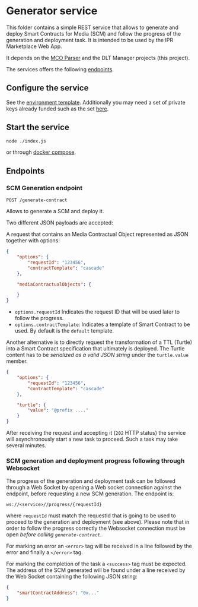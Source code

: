 # Generator service

This folder contains a simple REST service that allows to generate and deploy Smart Contracts for Media (SCM) and follow the progress of the generation and deployment task. It is intended to be used by the IPR Marketplace Web App.

It depends on the [MCO Parser](https://github.com/iotaledger/MPEG-21-Part-23-MCO-Parser) and the DLT Manager projects (this project).

The services offers the following [endpoints](#endpoints).

## Configure the service

See the [environment template](config.env.template). Additionally you may need a set of private keys already funded such as the set [here](https://github.com/iotaledger/ebsi-stardust-components/blob/master/demos/ipr-use-case/european-ghosts/secrets/private-keys.json).

## Start the service

```sh
node ./index.js
```

or through [docker compose](./docker-compose.yaml).

## Endpoints

### SCM Generation endpoint

`POST /generate-contract`

Allows to generate a SCM and deploy it.

Two different JSON payloads are accepted:

A request that contains an Media Contractual Object represented as JSON together with options:

```json
{
    "options": {
        "requestId": "123456",
        "contractTemplate": "cascade"
    },

    "mediaContractualObjects": {

    }
}
```

* `options.requestId` Indicates the request ID that will be used later to follow the progress. 
* `options.contractTemplate`: Indicates a template of Smart Contract to be used. By default is the `default` template.

Another alternative is to directly request the transformation of a TTL (Turtle) into a Smart Contract specification that ultimately is deployed. The Turtle content has to be *serialized as a valid JSON string* under the `turtle.value` member.

```json
{
    "options": {
        "requestId": "123456",
        "contractTemplate": "cascade"
    },

    "turtle": {
        "value": "@prefix ...."
    }
}
```

After receiving the request and accepting it (`202` HTTP status) the service will asynchronously start a new task to proceed. Such a task may take several minutes.

### SCM generation and deployment progress following through Websocket

The progress of the generation and deployment task can be followed through a Web Socket by opening a Web socket connection against the endpoint, before requesting a new SCM generation. The endpoint is:

`ws://<service>//progress/{requestId}`

where `requestId` must match the requestId that is going to be used to proceed to the generation and deployment (see above). 
Please note that in order to follow the progress correctly the Websocket connection must be open *before calling `generate-contract`*.

For marking an error an `<error>` tag will be received in a line followed by the error and finally a `</error>` tag.

For marking the completion of the task a `<success>` tag must be expected. The address of the SCM generated will be found under a line received by the Web Socket containing the following JSON string:

```json
{
    "smartContractAddress": "0x..."
}
```
